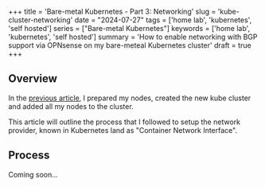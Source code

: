 +++
title = 'Bare-metal Kubernetes - Part 3: Networking'
slug = 'kube-cluster-networking'
date = "2024-07-27"
tags = ['home lab', 'kubernetes', 'self hosted']
series = ["Bare-metal Kubernetes"]
keywords = ['home lab', 'kubernetes', 'self hosted']
summary = 'How to enable networking with BGP support via OPNsense on my bare-meteal Kubernetes cluster'
draft = true
+++

## Overview

In the [previous article](/posts/kube-cluster-bootstrap), I prepared my nodes, created the new kube cluster and added all my nodes to the cluster.

This article will outline the process that I followed to setup the network provider, known in Kubernetes land as "Container Network Interface". 

## Process

Coming soon...
